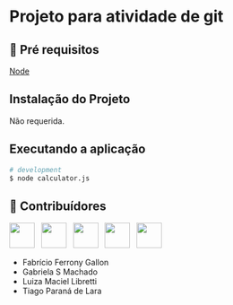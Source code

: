 # Projeto para atividade de git
 
## 🔐 Pré requisitos

<a href="https://nodejs.dev/">Node</a> &nbsp;

## Instalação do Projeto

Não requerida.

## Executando a aplicação

```bash
# development
$ node calculator.js
```

## 🤝 Contribuídores

<a href="https://github.com/angelogluz"><img src="https://github.com/angelogluz.png" width="45" height="45"></a> &nbsp;
<a href="https://github.com/nollag47"><img src="https://github.com/nollag47.png" width="45" height="45"></a> &nbsp;  <!-- Fabrício Ferrony Gallon -->
<a href="https://github.com/gabiscltt"><img src="https://github.com/gabiscltt.png" width="45" height="45"></a> &nbsp;  <!-- Gabriela S Machado -->
<a href="https://github.com/Luizaml04"><img src="https://github.com/Luizaml04.png" width="45" height="45"></a> &nbsp;  <!-- Luiza Maciel Libretti -->
<a href="https://github.com/TiVentress"><img src="https://github.com/TiVentress.png" width="45" height="45"></a> &nbsp;  <!-- Tiago Paraná de Lara -->

- Fabrício Ferrony Gallon
- Gabriela S Machado 
- Luiza Maciel Libretti
- Tiago Paraná de Lara

